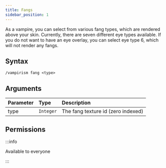 ```yaml
---
title: Fangs
sidebar_position: 1
---
```


As a vampire, you can select from various fang types, which are rendered above your skin. Currently, there are seven different eye types available. If you do not want to have an eye overlay, you can select eye type 6, which will not render any fangs.

## Syntax

```
/vampirism fang <type>
```

## Arguments

| Parameter | Type      | Description                        |
|:----------|:----------|:-----------------------------------|
| type      | `Integer` | The fang texture id (zero indexed) |

## Permissions

:::info

Available to everyone

:::